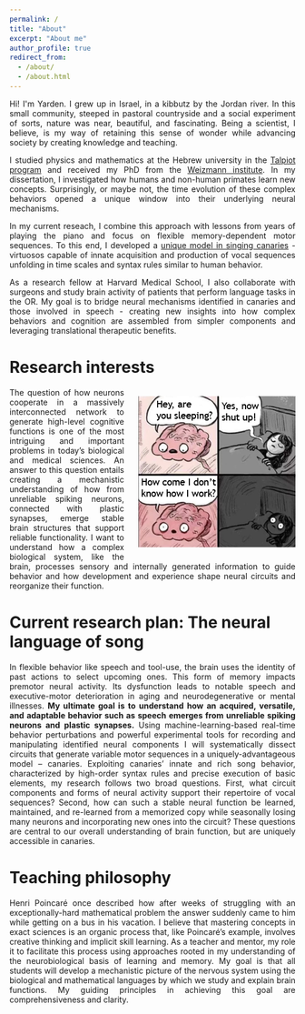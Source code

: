 ```yaml
---
permalink: /
title: "About"
excerpt: "About me"
author_profile: true
redirect_from: 
  - /about/
  - /about.html
---
```

<div style="text-align: justify">
<p>Hi! I'm Yarden. I grew up in Israel, in a kibbutz by the Jordan river. In this small community, steeped in pastoral countryside and a social experiment of sorts, nature was near, beautiful, and fascinating. Being a scientist, I believe, is my way of retaining this sense of wonder while advancing society by creating knowledge and teaching.</p>    

<p>I studied physics and mathematics at the Hebrew university in the <a href="https://en.wikipedia.org/wiki/Talpiot_program?oldformat=true">Talpiot program</a> and received my PhD from the <a href="https://www.weizmann.ac.il/pages/">Weizmann institute</a>. In my dissertation, I investigated how humans and non-human primates learn new concepts. Surprisingly, or maybe not, the time evolution of these complex behaviors opened a unique window into their underlying neural mechanisms.</p>

<p>In my current reseach, I combine this approach with lessons from years of playing the piano and focus on flexible memory-dependent motor sequences. To this end, I developed a <a href="https://yardencsgithub.github.io/publication/2020-05-01-canary-paper-nature">unique model in singing canaries</a> - virtuosos capable of innate acquisition and production of vocal sequences unfolding in time scales and syntax rules similar to human behavior.</p>

<p>As a research fellow at Harvard Medical School, I also collaborate with surgeons and study brain activity of patients that perform language tasks in the OR. My goal is to bridge neural mechanisms identified in canaries and those involved in speech - creating new insights into how complex behaviors and cognition are assembled from simpler components and leveraging translational therapeutic benefits.</p>    
</div> 

Research interests
======
<img style="float:right ;padding: 15px 0px 15px 25px" src="/files/pics/braincartoon.png"/>
<p style="text-align: justify">
The question of how neurons cooperate in a massively interconnected network to generate high-level cognitive functions is one of the most intriguing and important problems in today’s biological and medical sciences. An answer to this question entails creating a mechanistic understanding of how from unreliable spiking neurons, connected with plastic synapses, emerge stable brain structures that support reliable functionality. I want to understand how a complex biological system, like the brain, processes sensory and internally generated information to guide behavior and how development and experience shape neural circuits and reorganize their function.</p>

Current research plan: The neural language of song
======
<p style="text-align: justify">
In flexible behavior like speech and tool-use, the brain uses the identity of past actions to select upcoming ones. This form of memory impacts premotor neural activity. Its dysfunction leads to notable speech and executive-motor deterioration in aging and neurodegenerative or mental illnesses. <b>My ultimate goal is to understand how an acquired, versatile, and adaptable behavior such as speech emerges from unreliable spiking neurons and plastic synapses.</b> Using machine-learning-based real-time behavior perturbations and powerful experimental tools for recording and manipulating identified neural components I will systematically dissect circuits that generate variable motor sequences in a uniquely-advantageous model – canaries. Exploiting canaries’ innate and rich song behavior, characterized by high-order syntax rules and precise execution of basic elements, my research follows two broad questions. First, what circuit components and forms of neural activity support their repertoire of vocal sequences? Second, how can such a stable neural function be learned, maintained, and re-learned from a memorized copy while seasonally losing many neurons and incorporating new ones into the circuit? These questions are central to our overall understanding of brain function, but are uniquely accessible in canaries.</p>

Teaching philosophy
======
<p style="text-align: justify">
Henri Poincaré once described how after weeks of struggling with an exceptionally-hard mathematical
problem the answer suddenly came to him while getting on a bus in his vacation. I believe that mastering
concepts in exact sciences is an organic process that, like Poincaré’s example, involves creative thinking
and implicit skill learning. As a teacher and mentor, my role it to facilitate this process using approaches
rooted in my understanding of the neurobiological basis of learning and memory. My goal is that all
students will develop a mechanistic picture of the nervous system using the biological and mathematical
languages by which we study and explain brain functions. My guiding principles in achieving this goal are
comprehensiveness and clarity.</p>



